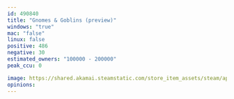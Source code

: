```yaml
---
id: 490840
title: "Gnomes & Goblins (preview)"
windows: "true"
mac: "false"
linux: false
positive: 486
negative: 30
estimated_owners: "100000 - 200000"
peak_ccu: 0

image: https://shared.akamai.steamstatic.com/store_item_assets/steam/apps/490840/header.jpg?t=1524161663
opinions:
---
```

